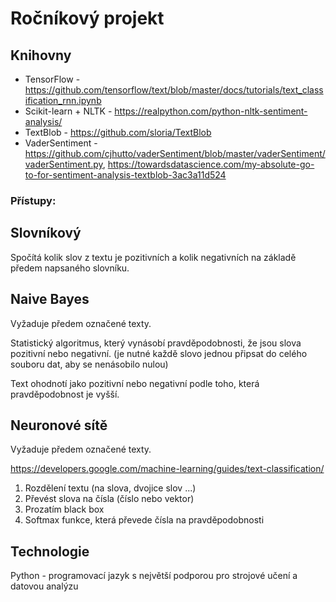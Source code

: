 # Ročníkový projekt

## Knihovny

- TensorFlow - https://github.com/tensorflow/text/blob/master/docs/tutorials/text_classification_rnn.ipynb
- Scikit-learn + NLTK - https://realpython.com/python-nltk-sentiment-analysis/
- TextBlob - https://github.com/sloria/TextBlob
- VaderSentiment - https://github.com/cjhutto/vaderSentiment/blob/master/vaderSentiment/vaderSentiment.py, https://towardsdatascience.com/my-absolute-go-to-for-sentiment-analysis-textblob-3ac3a11d524

### Přístupy:

## Slovníkový

Spočítá kolik slov z textu je pozitivních a kolik negativních na základě předem napsaného slovníku.

## Naive Bayes

Vyžaduje předem označené texty.

Statistický algoritmus, který vynásobí pravděpodobnosti, že jsou slova pozitivní nebo negativní. (je nutné každě slovo jednou připsat do celého souboru dat, aby se nenásobilo nulou)

Text ohodnotí jako pozitivní nebo negativní podle toho, která pravděpodobnost je vyšší.

## Neuronové sítě

Vyžaduje předem označené texty.

https://developers.google.com/machine-learning/guides/text-classification/

1) Rozdělení textu (na slova, dvojice slov ...)
2) Převést slova na čísla (číslo nebo vektor)
3) Prozatím black box
4) Softmax funkce, která převede čísla na pravděpodobnosti

## Technologie

Python - programovací jazyk s největší podporou pro strojové učení a datovou analýzu